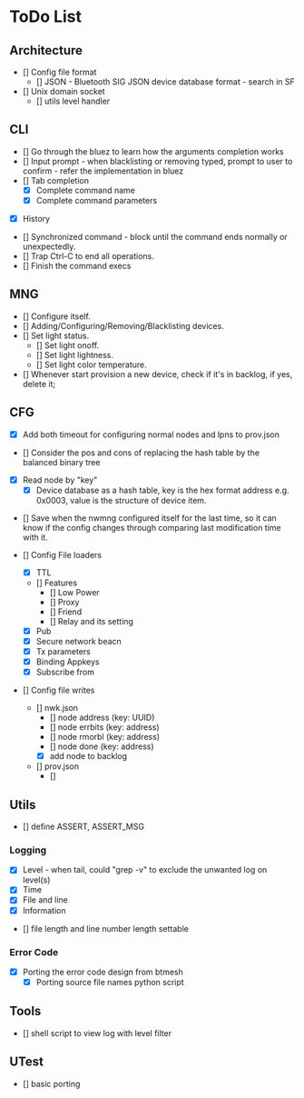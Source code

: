 # ToDo List

## Architecture

- [] Config file format
  - [] JSON - Bluetooth SIG JSON device database format - search in SF
- [] Unix domain socket
  - [] utils level handler

## CLI

- [] Go through the bluez to learn how the arguments completion works
- [] Input prompt - when blacklisting or removing typed, prompt to user to
  confirm - refer the implementation in bluez
- [] Tab completion
  - [x] Complete command name
  - [x] Complete command parameters
- [x] History
- [] Synchronized command - block until the command ends normally or unexpectedly.
- [] Trap Ctrl-C to end all operations.
- [] Finish the command execs

## MNG

- [] Configure itself.
- [] Adding/Configuring/Removing/Blacklisting devices.
- [] Set light status.
  - [] Set light onoff.
  - [] Set light lightness.
  - [] Set light color temperature.
- [] Whenever start provision a new device, check if it's in backlog, if yes,
  delete it;

## CFG

- [x] Add both timeout for configuring normal nodes and lpns to prov.json
- [] Consider the pos and cons of replacing the hash table by the balanced
  binary tree
- [x] Read node by "key"
  - [x] Device database as a hash table, key is the hex format address e.g.
    0x0003, value is the structure of device item.
- [] Save when the nwmng configured itself for the last time, so it can know if
  the config changes through comparing last modification time with it.
- [] Config File loaders

  - [x] TTL
  - [] Features
    - [] Low Power
    - [] Proxy
    - [] Friend
    - [] Relay and its setting
  - [x] Pub
  - [x] Secure network beacn
  - [x] Tx parameters
  - [x] Binding Appkeys
  - [x] Subscribe from

- [] Config file writes
  - [] nwk.json
    - [] node address (key: UUID)
    - [] node errbits (key: address)
    - [] node rmorbl (key: address)
    - [] node done (key: address)
    - [x] add node to backlog
  - [] prov.json
    - []

## Utils

- [] define ASSERT, ASSERT_MSG

### Logging

- [x] Level - when tail, could "grep -v" to exclude the unwanted log on level(s)
- [x] Time
- [x] File and line
- [x] Information
- [] file length and line number length settable

### Error Code

- [x] Porting the error code design from btmesh
  - [x] Porting source file names python script

## Tools

- [] shell script to view log with level filter

## UTest

- [] basic porting
